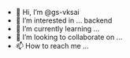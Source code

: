 - 👋 Hi, I’m @gs-vksai
- 👀 I’m interested in ... backend
- 🌱 I’m currently learning ...
- 💞️ I’m looking to collaborate on ... 
- 📫 How to reach me ... 

<!---
gs-vksai/gs-vksai is a ✨ special ✨ repository because its `README.md` (this file) appears on your GitHub profile.
You can click the Preview link to take a look at your changes.
--->
